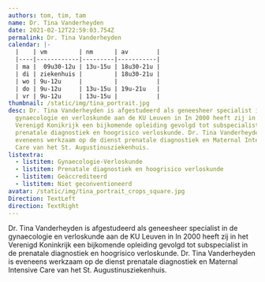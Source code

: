 ```yaml
---
authors: tom, tim, tam
name: Dr. Tina Vanderheyden
date: 2021-02-12T22:59:03.754Z
permalink: Dr. Tina Vanderheyden
calendar: |-
  |    | vm         | nm      | av        |
  |----|------------|---------|-----------|
  | ma |  09u30-12u | 13u-15u | 18u30-21u |
  | di | ziekenhuis |         | 18u30-21u |
  | wo | 9u-12u     |         |           |
  | do | 9u-12u     | 13u-15u | 19u-21u   |
  | vr | 9u-12u     | 13u-15u |           |
thumbnail: /static/img/tina_portrait.jpg
desc: Dr. Tina Vanderheyden is afgestudeerd als geneesheer specialist in de
  gynaecologie en verloskunde aan de KU Leuven in In 2000 heeft zij in het
  Verenigd Konikrijk een bijkomende opleiding gevolgd tot subspecialist in de
  prenatale diagnostiek en hoogrisico verloskunde. Dr. Tina Vanderheyden is
  eveneens werkzaam op de dienst prenatale diagnostiek en Maternal Intensive
  Care van het St. Augustinusziekenhuis.
listextra:
  - listitem: Gynaecologie-Verloskunde
  - listitem: Prenatale diagnostiek en hoogrisico verloskunde
  - listitem: Geäccrediteerd
  - listitem: Niet geconventioneerd
avatar: /static/img/tina_portrait_crops_square.jpg
Direction: TextLeft
direction: TextRight
---
```

Dr. Tina Vanderheyden is afgestudeerd als geneesheer specialist in de gynaecologie en verloskunde aan de KU Leuven in In 2000 heeft zij in het Verenigd Koninkrijk een bijkomende opleiding gevolgd tot subspecialist in de prenatale diagnostiek en hoogrisico verloskunde. Dr. Tina Vanderheyden is eveneens werkzaam op de dienst prenatale diagnostiek en Maternal Intensive Care van het St. Augustinusziekenhuis.